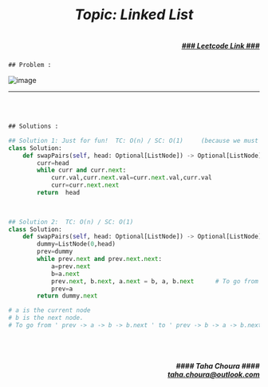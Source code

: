 <h1 align="center";"><em> Topic: Linked List</em></h1>
<h5 align="right"> <br/><a align="right" width="80" href="https://leetcode.com/problems/swap-nodes-in-pairs/" target="_blank"><ins>### Leetcode Link ###</ins></a></h5>     
                                                                                                                                 
```diff
## Problem : 
```
                                                                                                                    
![image](https://user-images.githubusercontent.com/11164303/169843225-527e12d1-9f73-4940-a629-66ca87a99add.png)




-------                    

<br/><br/>
 
```diff
## Solutions :
```                      
                         
```python
## Solution 1: Just for fun!  TC: O(n) / SC: O(1)     (because we must solve the problem without modifying the values in the nodes)
class Solution:
    def swapPairs(self, head: Optional[ListNode]) -> Optional[ListNode]:
        curr=head
        while curr and curr.next:
            curr.val,curr.next.val=curr.next.val,curr.val
            curr=curr.next.next
        return  head
                                                                                                                           

                                                                                                                           
## Solution 2:  TC: O(n) / SC: O(1)
class Solution:
    def swapPairs(self, head: Optional[ListNode]) -> Optional[ListNode]:
        dummy=ListNode(0,head)
        prev=dummy
        while prev.next and prev.next.next:
            a=prev.next
            b=a.next
            prev.next, b.next, a.next = b, a, b.next      # To go from ' prev -> a -> b -> b.next ' to ' prev -> b -> a -> b.next '
            prev=a
        return dummy.next                                                                                                                 

# a is the current node
# b is the next node.
# To go from ' prev -> a -> b -> b.next ' to ' prev -> b -> a -> b.next ', we need to change those three references.                                
                                                                                                                            
```
<br/>            
<h5 align="right" margin-right:12px>#### Taha Choura ####<br/><a align="right" width="70" href="#">taha.choura@outlook.com</a></h5> 
                                                                                                  
                                                                                                 
